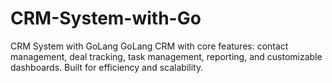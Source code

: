 # CRM-System-with-Go
CRM System with GoLang 
GoLang CRM with core features: contact management, deal tracking, task management, reporting, and customizable dashboards. Built for efficiency and scalability.
